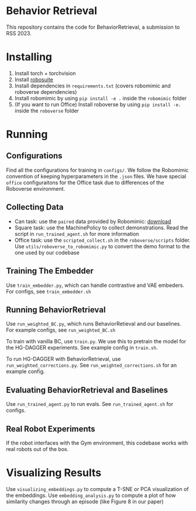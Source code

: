 # Behavior Retrieval
This repository contains the code for BehaviorRetrieval, a submission to RSS 2023. 
# Installing
1. Install torch + torchvision 
2. Install [robosuite](https://robosuite.ai/) 
3. Install dependencies in `requirements.txt` (covers robomimic and roboverse dependencies)
4. Install robomimic by using `pip install -e .` inside the `robomimic` folder
5. (If you want to run Office) Install roboverse by using `pip install -e.` inside the `roboverse` folder

# Running 
## Configurations
Find all the configurations for training in `configs/`. We follow the Robomimic convention of keeping hyperparameters in the `.json` files. We have special `office` configuraitons for the Office task due to differences of the Roboverse environment. 
## Collecting Data
* Can task: use the `paired` data provided by Robomimic: [download](http://downloads.cs.stanford.edu/downloads/rt_benchmark/can/paired/image.hdf5)
* Square task: use the MachinePolicy to collect demonstrations. Read the script in `run_trained_agent.sh` for more information
* Office task: use the `scripted_collect.sh` in the `roboverse/scripts` folder. Use `utils/roboverse_to_robomimic.py` to convert the demo format to the one used by our codebase

## Training The Embedder
Use `train_embedder.py`, which can handle contrastive and VAE embeders. For configs, see `train_embedder.sh` 

## Running BehaviorRetrieval
Use `run_weighted_BC.py`, which runs BehaviorRetieval and our baselines. For example configs, see `run_weighted_BC.sh`

To train with vanilla BC, use `train.py`. We use this to pretrain the model for the HG-DAGGER experiments. See example config in `train.sh`. 

To run HG-DAGGER with BehaviorRetrieval, use `run_weighted_corrections.py`. See `run_weighted_corrections.sh` for an example config. 

## Evaluating BehaviorRetrieval and Baselines
Use `run_trained_agent.py` to run evals. See `run_trained_agent.sh` for configs. 

## Real Robot Experiments
If the robot interfaces with the Gym environment, this codebase works with real robots out of the box.  

# Visualizing Results
Use `visualizing_embeddings.py` to compute a T-SNE or PCA visualization of the embeddings. Use `embedding_analysis.py` to compute a plot of how similarity changes through an episode (like Figure 8 in our paper)


